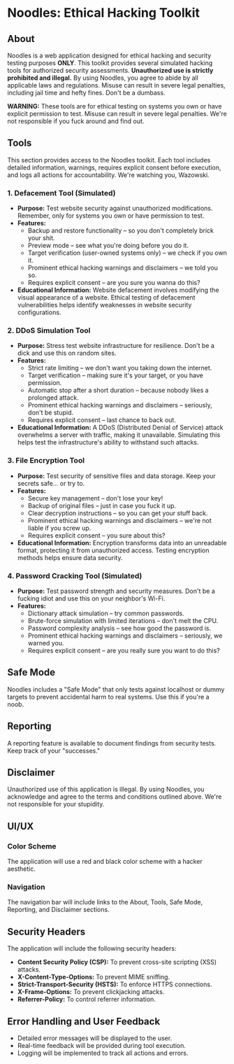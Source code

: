 # Noodles: Ethical Hacking Toolkit

## About

Noodles is a web application designed for ethical hacking and security testing purposes **ONLY**. This toolkit provides several simulated hacking tools for authorized security assessments. **Unauthorized use is strictly prohibited and illegal.** By using Noodles, you agree to abide by all applicable laws and regulations. Misuse can result in severe legal penalties, including jail time and hefty fines. Don't be a dumbass.

**WARNING:** These tools are for ethical testing on systems you own or have explicit permission to test. Misuse can result in severe legal penalties. We're not responsible if you fuck around and find out.

## Tools

This section provides access to the Noodles toolkit. Each tool includes detailed information, warnings, requires explicit consent before execution, and logs all actions for accountability. We're watching you, Wazowski.

### 1. Defacement Tool (Simulated)

*   **Purpose:** Test website security against unauthorized modifications. Remember, only for systems you own or have permission to test.
*   **Features:**
    *   Backup and restore functionality – so you don't completely brick your shit.
    *   Preview mode – see what you're doing before you do it.
    *   Target verification (user-owned systems only) – we check if you own it.
    *   Prominent ethical hacking warnings and disclaimers – we told you so.
    *   Requires explicit consent – are you sure you wanna do this?
*   **Educational Information:** Website defacement involves modifying the visual appearance of a website. Ethical testing of defacement vulnerabilities helps identify weaknesses in website security configurations.

### 2. DDoS Simulation Tool

*   **Purpose:** Stress test website infrastructure for resilience. Don't be a dick and use this on random sites.
*   **Features:**
    *   Strict rate limiting – we don't want you taking down the internet.
    *   Target verification – making sure it's your target, or you have permission.
    *   Automatic stop after a short duration – because nobody likes a prolonged attack.
    *   Prominent ethical hacking warnings and disclaimers – seriously, don't be stupid.
    *   Requires explicit consent – last chance to back out.
*   **Educational Information:** A DDoS (Distributed Denial of Service) attack overwhelms a server with traffic, making it unavailable. Simulating this helps test the infrastructure's ability to withstand such attacks.

### 3. File Encryption Tool

*   **Purpose:** Test security of sensitive files and data storage. Keep your secrets safe... or try to.
*   **Features:**
    *   Secure key management – don't lose your key!
    *   Backup of original files – just in case you fuck it up.
    *   Clear decryption instructions – so you can get your stuff back.
    *   Prominent ethical hacking warnings and disclaimers – we're not liable if you screw up.
    *   Requires explicit consent – you sure about this?
*   **Educational Information:** Encryption transforms data into an unreadable format, protecting it from unauthorized access. Testing encryption methods helps ensure data security.

### 4. Password Cracking Tool (Simulated)

*   **Purpose:** Test password strength and security measures. Don't be a fucking idiot and use this on your neighbor's Wi-Fi.
*   **Features:**
    *   Dictionary attack simulation – try common passwords.
    *   Brute-force simulation with limited iterations – don't melt the CPU.
    *   Password complexity analysis – see how good the password is.
    *   Prominent ethical hacking warnings and disclaimers – seriously, we warned you.
    *   Requires explicit consent – are you really sure you want to do this?

## Safe Mode

Noodles includes a "Safe Mode" that only tests against localhost or dummy targets to prevent accidental harm to real systems. Use this if you're a noob.

## Reporting

A reporting feature is available to document findings from security tests. Keep track of your "successes."

## Disclaimer

Unauthorized use of this application is illegal. By using Noodles, you acknowledge and agree to the terms and conditions outlined above. We're not responsible for your stupidity.

## UI/UX

### Color Scheme
The application will use a red and black color scheme with a hacker aesthetic.

### Navigation
The navigation bar will include links to the About, Tools, Safe Mode, Reporting, and Disclaimer sections.

## Security Headers

The application will include the following security headers:

*   **Content Security Policy (CSP):** To prevent cross-site scripting (XSS) attacks.
*   **X-Content-Type-Options:** To prevent MIME sniffing.
*   **Strict-Transport-Security (HSTS):** To enforce HTTPS connections.
*   **X-Frame-Options:** To prevent clickjacking attacks.
*   **Referrer-Policy:** To control referrer information.

## Error Handling and User Feedback

*   Detailed error messages will be displayed to the user.
*   Real-time feedback will be provided during tool execution.
*   Logging will be implemented to track all actions and errors.